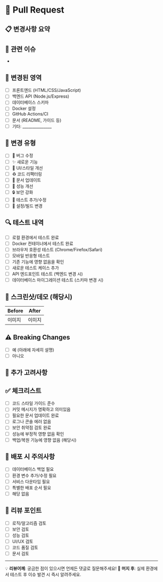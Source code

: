 # 🚀 Pull Request

## 📋 변경사항 요약
<!-- 이 PR에서 무엇을 변경했는지 간단히 설명해주세요 -->

## 🔗 관련 이슈
<!-- 관련된 이슈가 있다면 링크해주세요 (예: Closes #123, Fixes #456) -->
- 

## 📂 변경된 영역
<!-- 해당하는 항목에 ✅ 표시해주세요 -->
- [ ] 프론트엔드 (HTML/CSS/JavaScript)
- [ ] 백엔드 API (Node.js/Express)
- [ ] 데이터베이스 스키마
- [ ] Docker 설정
- [ ] GitHub Actions/CI
- [ ] 문서 (README, 가이드 등)
- [ ] 기타: _______________

## 🎯 변경 유형
<!-- 해당하는 항목에 ✅ 표시해주세요 -->
- [ ] 🐛 버그 수정
- [ ] ✨ 새로운 기능
- [ ] 💄 UI/스타일 개선
- [ ] ♻️ 코드 리팩터링
- [ ] 📝 문서 업데이트
- [ ] 🚀 성능 개선
- [ ] 🔒 보안 강화
- [ ] 🧪 테스트 추가/수정
- [ ] 🔧 설정/빌드 변경

## 🔍 테스트 내역
<!-- 어떤 테스트를 수행했는지 체크해주세요 -->
- [ ] 로컬 환경에서 테스트 완료
- [ ] Docker 컨테이너에서 테스트 완료
- [ ] 브라우저 호환성 테스트 (Chrome/Firefox/Safari)
- [ ] 모바일 반응형 테스트
- [ ] 기존 기능에 영향 없음을 확인
- [ ] 새로운 테스트 케이스 추가
- [ ] API 엔드포인트 테스트 (백엔드 변경 시)
- [ ] 데이터베이스 마이그레이션 테스트 (스키마 변경 시)

## 📸 스크린샷/데모 (해당시)
<!-- UI 변경이 있다면 before/after 스크린샷을 첨부해주세요 -->
| Before | After |
|--------|-------|
| 이미지 | 이미지 |

## ⚠️ Breaking Changes
<!-- 기존 기능에 영향을 주는 변경사항이 있나요? -->
- [ ] 예 (아래에 자세히 설명)
- [ ] 아니오

<!-- Breaking changes가 있다면 자세히 설명해주세요 -->

## 📝 추가 고려사항
<!-- 리뷰어가 특별히 주의해서 봐야 할 부분이나 추가 정보 -->

## ✅ 체크리스트
<!-- PR 제출 전 확인사항 -->
- [ ] 코드 스타일 가이드 준수
- [ ] 커밋 메시지가 명확하고 의미있음
- [ ] 필요한 문서 업데이트 완료
- [ ] 로그나 콘솔 에러 없음
- [ ] 보안 취약점 검토 완료
- [ ] 성능에 부정적 영향 없음 확인
- [ ] 백업/복원 기능에 영향 없음 (해당시)

## 🔄 배포 시 주의사항
<!-- 프로덕션 배포 시 특별히 주의해야 할 사항이 있다면 작성해주세요 -->
- [ ] 데이터베이스 백업 필요
- [ ] 환경 변수 추가/수정 필요
- [ ] 서비스 다운타임 필요
- [ ] 특별한 배포 순서 필요
- [ ] 해당 없음

## 🎯 리뷰 포인트
<!-- 리뷰어에게 특별히 검토 요청하고 싶은 부분 -->
- [ ] 로직/알고리즘 검토
- [ ] 보안 검토
- [ ] 성능 검토
- [ ] UI/UX 검토
- [ ] 코드 품질 검토
- [ ] 문서 검토

---
💡 **리뷰어께**: 궁금한 점이 있으시면 언제든 댓글로 질문해주세요!
🚀 **머지 후**: 실제 환경에서 테스트 후 이슈 발견 시 즉시 알려주세요.